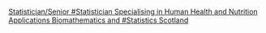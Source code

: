 [Statistician/Senior #Statistician Specialising in Human Health and Nutrition Applications   Biomathematics and #Statistics Scotland](https://qi.tc/qi/111715)